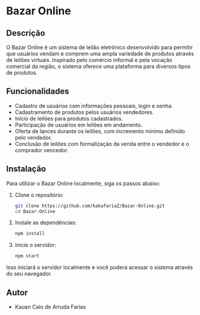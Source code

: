 # Bazar Online

## Descrição

O Bazar Online é um sistema de leilão eletrônico desenvolvido para permitir que usuários vendam e comprem uma ampla variedade de produtos através de leilões virtuais. Inspirado pelo comércio informal e pela vocação comercial da região, o sistema oferece uma plataforma para diversos tipos de produtos.

## Funcionalidades

- Cadastro de usuários com informações pessoais, login e senha.
- Cadastramento de produtos pelos usuários vendedores.
- Início de leilões para produtos cadastrados.
- Participação de usuários em leilões em andamento.
- Oferta de lances durante os leilões, com incremento mínimo definido pelo vendedor.
- Conclusão de leilões com formalização da venda entre o vendedor e o comprador vencedor.

## Instalação

Para utilizar o Bazar Online localmente, siga os passos abaixo:

1. Clone o repositório:

   ```bash
   git clone https://github.com/kakafariaZ/Bazar-Online.git
   cd Bazar-Online

2. Instale as dependências:

   ```bash
   npm install

3. Inicie o servidor:

   ```bash
   npm start

Isso iniciará o servidor localmente e você poderá acessar o sistema através do seu navegador.

## Autor

- Kauan Caio de Arruda Farias
